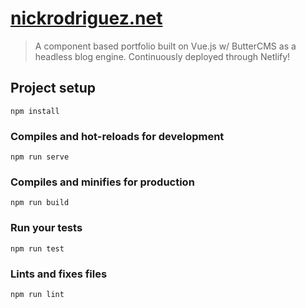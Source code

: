 # [nickrodriguez.net](https://nickrodriguez.net)

> A component based portfolio built on Vue.js w/ ButterCMS as a headless blog engine. Continuously deployed through Netlify!

## Project setup
```
npm install
```

### Compiles and hot-reloads for development
```
npm run serve
```

### Compiles and minifies for production
```
npm run build
```

### Run your tests
```
npm run test
```

### Lints and fixes files
```
npm run lint
```
